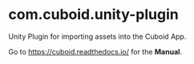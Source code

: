 # com.cuboid.unity-plugin
Unity Plugin for importing assets into the Cuboid App. 

Go to https://cuboid.readthedocs.io/ for the **Manual**. 